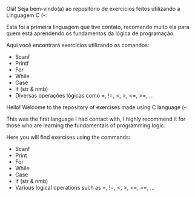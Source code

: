<PT-Version>

Olá! Seja bem-vindo(a) ao repositório de exercícios feitos utilizando a Linguagem C (-:

Esta foi a primeira linguagem que tive contato, recomendo muito ela para quem está aprendendo os fundamentos da lógica de programação.

Aqui você encontrará exercícios utilizando os comandos:

- Scanf
- Printf
- For
- While
- Case
- If (str & nmb)
- Diversas operações lógicas como =, !=, <, >, <=, >=, ...

<EN-Version>

Hello! Welcome to the repository of exercises made using C language (-:

This was the first language I had contact with, I highly recommend it for those who are learning the fundamentals of programming logic.

Here you will find exercises using the commands:

- Scanf
- Print
- For
- While
- Case
- If (str & nmb)
- Various logical operations such as =, !=, <, >, <=, >=, ...
